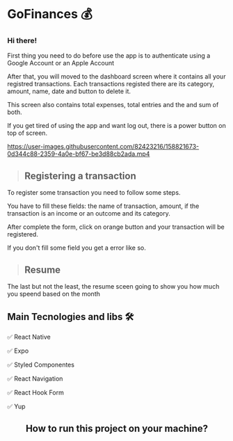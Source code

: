 <h1>GoFinances 💰</h1>

<h3>Hi there!</h3>

  <p>First thing you need to do before use the app is to authenticate using a Google Account or an Apple Account </p>
  <p>After that, you will moved to the dashboard screen where it contains all your registred transactions. Each transactions registed there are its category, amount,     name, date and button to delete it. </p>
  <p>This screen also contains total expenses, total entries and the and sum of both.</p>
  <p>If you get tired of using the app and want log out, there is a power button on top of screen.</p>

https://user-images.githubusercontent.com/82423216/158821673-0d344c88-2359-4a0e-bf67-be3d88cb2ada.mp4

  ><h2>Registering a transaction</h2>
  <p> To register some transaction you need to follow some steps.</p>
  You have to fill these fields: the name of transaction, amount, if the transaction is an income or an outcome and its category.
  <p>After complete the form, click on orange button and your transaction will be registered.</p>
  <p>If you don't fill some field you get a error like so. </p>





  ><h2>Resume</h2>
  <p>The last but not the least, the resume sceen going to show you how much you speend based on the month </p>

  <h2>Main Tecnologies and libs 🛠 </h2>

  <p>✅ React Native</p>
	<p>✅ Expo</p>
  <p>✅ Styled Componentes</p>
  <p>✅ React Navigation</p>
  <p>✅ React Hook Form</p>
  <p>✅ Yup</p>





  
  
<h2 align="center">How to run this project on your machine?</h2>
  
           

